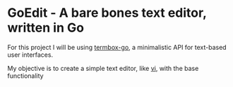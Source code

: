 # GoEdit - A bare bones text editor, written in Go

For this project I will be using [termbox-go](https://github.com/nsf/termbox-go),
a minimalistic API for text-based user interfaces.

My objective is to create a simple text editor, like [vi](https://en.wikipedia.org/wiki/Vi_(text_editor)),
with the base functionality
